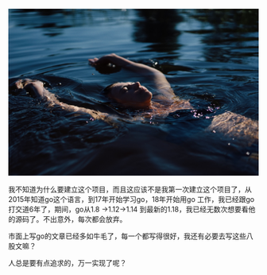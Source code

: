 ![pexels-kseniya-kopna-8851004](../../img/readme/.assets/pexels-kseniya-kopna-8851004.jpg)

我不知道为什么要建立这个项目，而且这应该不是我第一次建立这个项目了，从2015年知道go这个语言，到17年开始学习go，18年开始用go 工作，我已经跟go打交道6年了，期间，go从1.8 ->1.12->1.14 到最新的1.18，我已经无数次想要看他的源码了。不出意外，每次都会放弃。

市面上写go的文章已经多如牛毛了，每一个都写得很好，我还有必要去写这些八股文嘛？

人总是要有点追求的，万一实现了呢？





